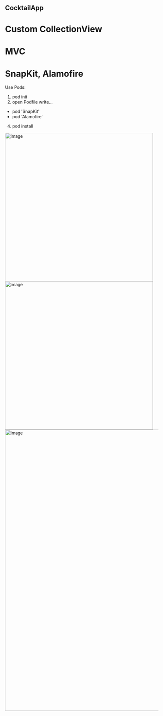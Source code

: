 ## CocktailApp

# Custom CollectionView
# MVC
# SnapKit, Alamofire

Use Pods:
1) pod init 
2) open Podfile
  write...
  - pod 'SnapKit'   
  - pod 'Alamofire'
4) pod install    

<img width="486" alt="image" src="https://i.ibb.co/mqRdzbd/2022-03-29-14-39-35.png">
<img width="486" alt="image" src="https://i.ibb.co/HYZVqRJ/2022-03-29-14-39-50.png">
<img width="921" alt="image" src="https://i.ibb.co/5FLBccy/2022-03-29-14-40-33.png">
